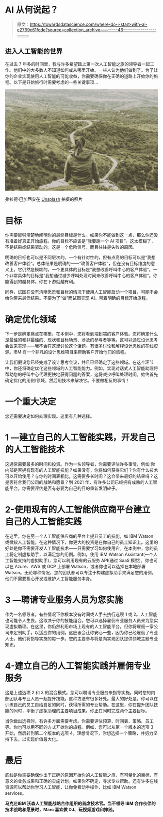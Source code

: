 # AI 从何说起？

> 原文：<https://towardsdatascience.com/where-do-i-start-with-ai-c2769c61fcde?source=collection_archive---------46----------------------->

## 进入人工智能的世界

在过去 7 年多的时间里，我与许多希望踏上第一次人工智能之旅的领导者一起工作。他们中的大多数人不知道如何或从哪里开始。一些人认为他们做到了。为了让你的企业实现使用人工智能的可能收益，你需要确保你在正确的道路上开始你的旅程。以下是开始旅行时需要考虑的一些关键事项…

![](img/f3d386397aeb479b55d8849b29c50191.png)

弗拉德·巴加西安在 [Unsplash](https://unsplash.com/) 拍摄的照片

# 目标

你需要能够清楚地阐明你的最终目标是什么。如果你不能做到这一点，那么你还没有准备好真正开始旅程。你的目标不应该是“我要跑一个 AI 项目”。这太模糊了，不是结果或结果驱动的。这是一个危险信号，而且往往是失败的原因。

明确的目标也可以是不同层次的。一个有针对性的，但有点高的目标可以是“我想改善客户体验”。总体结果是明确的——“改善客户体验”，但在没有目标维度的意义上，它仍然是模糊的。一个更具体的目标是“我想改善呼叫中心的客户体验”。一个非常具体的目标是“我想通过减少呼叫处理时间来改善呼叫中心的客户体验”。你能得到的越具体，你在下游就越有利。

同样，试图在没有清晰愿景和目标的情况下使用人工智能启动一个项目，可能不会给你带来最佳结果。不要为了“做”而试图实现 AI。带着明确的目标开始旅程。

# 确定优化领域

下一步是确定痛点在哪里。在本例中，您将看到端到端的客户体验。您将确定什么是最佳的和非最佳的、现状和目标场景、涉及的参与者等等。这可以通过设计思考会议来实现——我不会在这里讨论这个话题。有很多讨论和解释设计思维的在线资源。IBM 有一个非凡的设计思维项目来帮助客户开始他们的旅程。

让我们假设您已经完成了设计思考会议，并且已经确定了这些领域。在这个环节中，你还将确定优化这些领域的人工智能能力。例如，实现对话式人工智能助理将帮助您的呼叫中心代理更快地获得问题的答案，这将减少呼叫处理时间。始终首先确定优化的用例/领域，然后用技术来解决它。不要做相反的事情！

# 一个重大决定

您还需要决定如何处理实现。这里有几种选择。

# 1 —建立自己的人工智能实践，开发自己的人工智能技术

这通常需要最多的时间和投资。作为一名领导者，你需要评估许多事情，例如:你内部是否拥有现有的人工智能技能？如果没有，你将如何获得它们？你有什么技术可以开始使用？与你的时间表相比，这需要多长时间？这会带来最好的结果吗？这是否符合我们公司的战略和愿景？到 2021 年，有许多公司已经拥有成熟的人工智能平台。你需要评估是否有必要为自己的目的重新发明轮子。

# 2-使用现有的人工智能供应商平台建立自己的人工智能实践

在这里，你在另一个人工智能供应商的平台上提升员工的技能，如 IBM Watson 或微软人工智能。在这种情况下，你更大的投资是在你自己的员工知识上。这里的好处是你不需要开发人工智能技术——只需要学习如何使用它。在本例中，您的员工将定制虚拟助手，以满足您的用例。例如，使用 IBM Watson Assistant(一个人工智能支持的虚拟助手)，您可以利用现有的云服务 API(通过 SaaS 模型)。你也可以在 Azure、AWS 或 GCP 上部署 Watson，或者你也可以选择在本地部署 Watson。无论哪种情况，您的团队都可以专注于构建虚拟助手来满足您的用例。他们不需要担心开发或维护人工智能服务本身。

# 3 —聘请专业服务人员为您实施

作为一名领导者，有些情况下你根本没有时间或人手去执行选项 1 或 2。人工智能也可能令人生畏，这取决于你的技能组合。您可以选择雇佣专业服务人员来为您实现虚拟助理。在这里，你仍然利用市场上现有的人工智能平台，但你将雇佣一家公司来定制助手，以适应你的用例。这应该会让你安心一些，因为你已经雇佣了专业人士。他们将指导实施的每一步。您的主要参与将是向实现团队提供领域主题专业知识。

# 4-建立自己的人工智能实践并雇佣专业服务

这是上述选项 2 和 3 的混合模式。您可以聘请专业服务来指导实施，同时您的内部团队与专业人员一起提升技能。这种方法有很多好处。最大的好处是，你可以在训练自己的员工自给自足的同时，获得所需的专业帮助。在这里，你在提升团队技能的同时，平衡了虚拟助理的主要项目成果。你正在同时完成两个主要目标。

当你做出选择时，有许多方面需要考虑。你需要评估预算、时间表、策略、员工等。你也可以用不同的方式开始你的旅程。例如，您可以从第一个版本的选项 3 开始，然后转到第二个版本的选项 4。理想情况下，你想选择一个策略，并努力坚持下去，以实现价值最大化。

# 最后

底线是你需要确保你出于正确的原因开始你的人工智能之旅，有可量化的目标，有意义的业务成果和正确的实施计划。如果你不确定，寻求专业帮助。还有许多在线资源可以帮助你学习人工智能，让你免费动手操作，比如 IBM Watson services。

**马克**是**IBM 沃森人工智能战略合作组织的首席技术官。当不领导 IBM 合作伙伴的技术战略和愿景时，Marc 喜欢做 DJ、玩视频游戏和摔跤。**